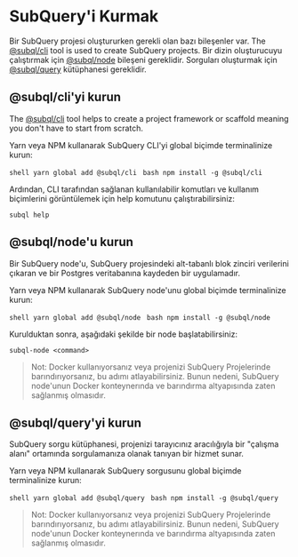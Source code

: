 # SubQuery'i Kurmak

Bir SubQuery projesi oluştururken gerekli olan bazı bileşenler var. The [@subql/cli](https://github.com/subquery/subql/tree/docs-new-section/packages/cli) tool is used to create SubQuery projects. Bir dizin oluşturucuyu çalıştırmak için [@subql/node](https://github.com/subquery/subql/tree/docs-new-section/packages/node) bileşeni gereklidir. Sorguları oluşturmak için [@subql/query](https://github.com/subquery/subql/tree/docs-new-section/packages/query) kütüphanesi gereklidir.

## @subql/cli'yi kurun

The [@subql/cli](https://github.com/subquery/subql/tree/docs-new-section/packages/cli) tool helps to create a project framework or scaffold meaning you don't have to start from scratch.

Yarn veya NPM kullanarak SubQuery CLI'yi global biçimde terminalinize kurun:

<CodeGroup> <CodeGroupItem title="YARN" active> ```shell yarn global add @subql/cli ``` </CodeGroupItem> <CodeGroupItem title="NPM"> ```bash npm install -g @subql/cli ``` </CodeGroupItem> </CodeGroup>

Ardından, CLI tarafından sağlanan kullanılabilir komutları ve kullanım biçimlerini görüntülemek için help komutunu çalıştırabilirsiniz:

```shell
subql help
```
## @subql/node'u kurun

Bir SubQuery node'u, SubQuery projesindeki alt-tabanlı blok zinciri verilerini çıkaran ve bir Postgres veritabanına kaydeden bir uygulamadır.

Yarn veya NPM kullanarak SubQuery node'unu global biçimde terminalinize kurun:

<CodeGroup> <CodeGroupItem title="YARN" active> ```shell yarn global add @subql/node ``` </CodeGroupItem> <CodeGroupItem title="NPM"> ```bash npm install -g @subql/node ``` </CodeGroupItem> </CodeGroup>

Kurulduktan sonra, aşağıdaki şekilde bir node başlatabilirsiniz:

```shell
subql-node <command>
```
> Not: Docker kullanıyorsanız veya projenizi SubQuery Projelerinde barındırıyorsanız, bu adımı atlayabilirsiniz. Bunun nedeni, SubQuery node'unun Docker konteynerında ve barındırma altyapısında zaten sağlanmış olmasıdır.

## @subql/query'yi kurun

SubQuery sorgu kütüphanesi, projenizi tarayıcınız aracılığıyla bir "çalışma alanı" ortamında sorgulamanıza olanak tanıyan bir hizmet sunar.

Yarn veya NPM kullanarak SubQuery sorgusunu global biçimde terminalinize kurun:

<CodeGroup> <CodeGroupItem title="YARN" active> ```shell yarn global add @subql/query ``` </CodeGroupItem>
<CodeGroupItem title="NPM"> ```bash npm install -g @subql/query ``` </CodeGroupItem> </CodeGroup>

> Not: Docker kullanıyorsanız veya projenizi SubQuery Projelerinde barındırıyorsanız, bu adımı atlayabilirsiniz. Bunun nedeni, SubQuery node'unun Docker konteynerında ve barındırma altyapısında zaten sağlanmış olmasıdır. 